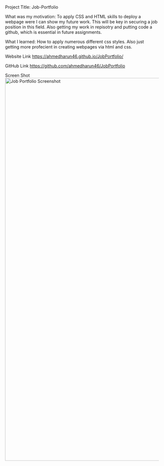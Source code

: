 Project Title: Job-Portfolio

What was my motivation: To apply CSS and HTML skills to deploy a webpage were I can show my future work. This will be key in securing a job position in this field. Also getting my work in repisotry and putting code a github, which is essential in future assignments. 

What I learned: How to apply numerous different css styles. Also just getting more profecient in creating webpages via html and css. 

Website Link
https://ahmedharun46.github.io/JobPortfolio/

GitHub Link
https://github.com/ahmedharun46/JobPortfolio


Screen Shot
<img width="1250" alt="Job Portfolio Screenshot" src="https://user-images.githubusercontent.com/106023206/179652669-f9cf5561-b828-402b-bbf0-de3aab83bdf2.png">
